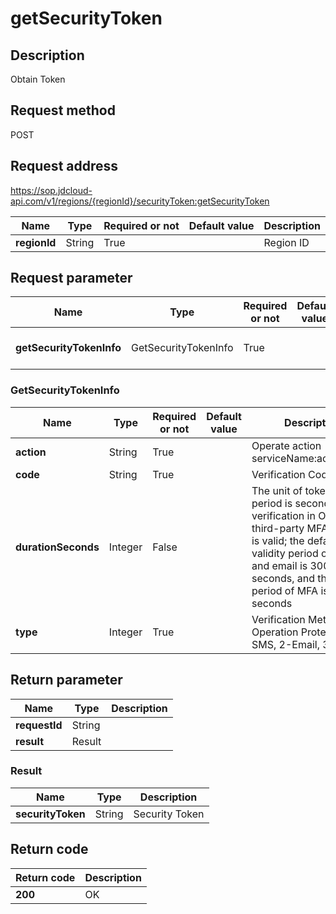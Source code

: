 # getSecurityToken


## Description
Obtain Token

## Request method
POST

## Request address
https://sop.jdcloud-api.com/v1/regions/{regionId}/securityToken:getSecurityToken

|Name|Type|Required or not|Default value|Description|
|---|---|---|---|---|
|**regionId**|String|True||Region ID|

## Request parameter
|Name|Type|Required or not|Default value|Description|
|---|---|---|---|---|
|**getSecurityTokenInfo**|GetSecurityTokenInfo|True||Obtain SecurityToken parameters|

### GetSecurityTokenInfo
|Name|Type|Required or not|Default value|Description|
|---|---|---|---|---|
|**action**|String|True||Operate action serviceName:actionName|
|**code**|String|True||Verification Code|
|**durationSeconds**|Integer|False||The unit of token validity period is second; verification in OpenAPI third-party MFA method is valid; the default token validity period of SMS and email is 300 seconds, and the validity period of MFA is 30 seconds|
|**type**|Integer|True||Verification Methods of Operation Protection: 1-SMS, 2-Email, 3-MFA|

## Return parameter
|Name|Type|Description|
|---|---|---|
|**requestId**|String||
|**result**|Result||


### Result
|Name|Type|Description|
|---|---|---|
|**securityToken**|String|Security Token|

## Return code
|Return code|Description|
|---|---|
|**200**|OK|
